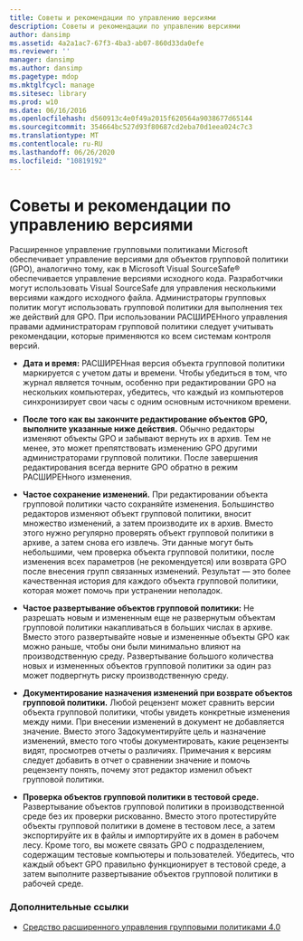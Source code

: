```yaml
---
title: Советы и рекомендации по управлению версиями
description: Советы и рекомендации по управлению версиями
author: dansimp
ms.assetid: 4a2a1ac7-67f3-4ba3-ab07-860d33da0efe
ms.reviewer: ''
manager: dansimp
ms.author: dansimp
ms.pagetype: mdop
ms.mktglfcycl: manage
ms.sitesec: library
ms.prod: w10
ms.date: 06/16/2016
ms.openlocfilehash: d560913c4e0f49a2015f620564a9038677d65144
ms.sourcegitcommit: 354664bc527d93f80687cd2eba70d1eea024c7c3
ms.translationtype: MT
ms.contentlocale: ru-RU
ms.lasthandoff: 06/26/2020
ms.locfileid: "10819192"
---
```

# Советы и рекомендации по управлению версиями


Расширенное управление групповыми политиками Microsoft обеспечивает управление версиями для объектов групповой политики (GPO), аналогично тому, как в Microsoft Visual SourceSafe® обеспечивается управление версиями исходного кода. Разработчики могут использовать Visual SourceSafe для управления несколькими версиями каждого исходного файла. Администраторы групповых политик могут использовать групповой политики для выполнения тех же действий для GPO. При использовании РАСШИРЕНного управления правами администраторам групповой политики следует учитывать рекомендации, которые применяются ко всем системам контроля версий.

-   **Дата и время:** РАСШИРЕНная версия объекта групповой политики маркируется с учетом даты и времени. Чтобы убедиться в том, что журнал является точным, особенно при редактировании GPO на нескольких компьютерах, убедитесь, что каждый из компьютеров синхронизирует свои часы с одним основным источником времени.

-   **После того как вы закончите редактирование объектов GPO, выполните указанные ниже действия.** Обычно редакторы изменяют объекты GPO и забывают вернуть их в архив. Тем не менее, это может препятствовать изменению GPO другими администраторами групповой политики. После завершения редактирования всегда верните GPO обратно в режим РАСШИРЕНного изменения.

-   **Частое сохранение изменений.** При редактировании объекта групповой политики часто сохраняйте изменения. Большинство редакторов изменяют объект групповой политики, вносит множество изменений, а затем производите их в архив. Вместо этого нужно регулярно проверять объект групповой политики в архиве, а затем снова его извлечь. Эти данные могут быть небольшими, чем проверка объекта групповой политики, после изменения всех параметров (не рекомендуется) или возврата GPO после внесения групп связанных изменений. Результат — это более качественная история для каждого объекта групповой политики, которая может помочь при устранении неполадок.

-   **Частое развертывание объектов групповой политики:** Не разрешать новым и измененным еще не развернутым объектам групповой политики накапливаться в больших числах в архиве. Вместо этого развертывайте новые и измененные объекты GPO как можно раньше, чтобы они были минимально влияют на производственную среду. Развертывание большого количества новых и измененных объектов групповой политики за один раз может подвергнуть риску производственную среду.

-   **Документирование назначения изменений при возврате объектов групповой политики.** Любой рецензент может сравнить версии объекта групповой политики, чтобы увидеть конкретные изменения между ними. При внесении изменений в документ не добавляется значение. Вместо этого Задокументируйте цель и назначение изменений, вместо того чтобы документировать, какие рецензенты видят, просмотрев отчеты о различиях. Примечания к версиям следует добавить в отчет о сравнении значение и помочь рецензенту понять, почему этот редактор изменил объект групповой политики.

-   **Проверка объектов групповой политики в тестовой среде.** Развертывание объектов групповой политики в производственной среде без их проверки рискованно. Вместо этого протестируйте объекты групповой политики в домене в тестовом лесе, а затем экспортируйте их в файлы и импортируйте их в домен в рабочем лесу. Кроме того, вы можете связать GPO с подразделением, содержащим тестовые компьютеры и пользователей. Убедитесь, что каждый объект GPO правильно функционирует в тестовой среде, а затем выполните развертывание объектов групповой политики в рабочей среде.

### Дополнительные ссылки

-   [Средство расширенного управления групповыми политиками 4.0](advanced-group-policy-management-40.md)

 

 





